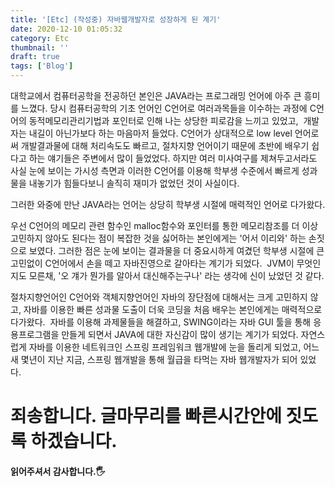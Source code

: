 ```yaml
---
title: '[Etc] (작성중) 자바웹개발자로 성장하게 된 계기'
date: 2020-12-10 01:05:32
category: Etc
thumbnail: ''
draft: true
tags: ['Blog']
---
```


대학교에서 컴퓨터공학을 전공하던 본인은 JAVA라는 프로그래밍 언어에 아주 큰 흥미를 느꼈다.
당시 컴퓨터공학의 기초 언어인 C언어로 여러과목들을 이수하는 과정에 C언어의 동적메모리관리기법과 포인터로 인해 나는 상당한 피로감을 느끼고 있었고,  개발자는 내길이 아닌가보다 하는 마음마저 들었다.
C언어가 상대적으로 low level 언어로써 개발결과물에 대해 처리속도도 빠르고, 절차지향 언어이기 때문에 초반에 배우기 쉽다고 하는 얘기들은 주변에서 많이 들었었다. 하지만 여러 미사여구를 제쳐두고서라도 사실 눈에 보이는 가시성 측면과 이러한 C언어를 이용해 학부생 수준에서 빠르게 성과물을 내놓기가 힘들다보니 솔직히 재미가 없었던 것이 사실이다.

그러한 와중에 만난 JAVA라는 언어는 상당히 학부생 시절에 매력적인 언어로 다가왔다.

우선 C언어의 메모리 관련 함수인 malloc함수와 포인터를 통한 메모리참조를 더 이상 고민하지 않아도 된다는 점이 복잡한 것을 싫어하는 본인에게는 '어서 이리와' 하는 손짓으로 보였다.
그러한 점은 눈에 보이는 결과물을 더 중요시하게 여겼던 학부생 시절에 큰 고민없이 C언어에서 손을 떼고 자바진영으로 갈아타는 계기가 되었다.  JVM이 무엇인지도 모른채, '오 걔가 뭔가를 알아서 대신해주는구나' 라는 생각에 신이 났었던 것 같다.

절차지향언어인 C언어와 객체지향언어인 자바의 장단점에 대해서는 크게 고민하지 않고, 자바를 이용한 빠른 성과물 도출이 더욱 코딩을 처음 배우는 본인에게는 매력적으로 다가왔다.  자바를 이용해 과제물들을 해결하고, SWING이라는 자바 GUI 툴을 통해 응용프로그램을 만들게 되면서 JAVA에 대한 자신감이 많이 생기는 계기가 되었다. 자연스럽게 자바를 이용한 네트워크인 스프링 프레임워크 웹개발에 눈을 돌리게 되었고, 어느새 몇년이 지난 지금, 스프링 웹개발을 통해 월급을 타먹는 자바 웹개발자가 되어 있었다.

# 죄송합니다. 글마무리를 빠른시간안에 짓도록 하겠습니다.

#### 읽어주셔서 감사합니다.🖐
